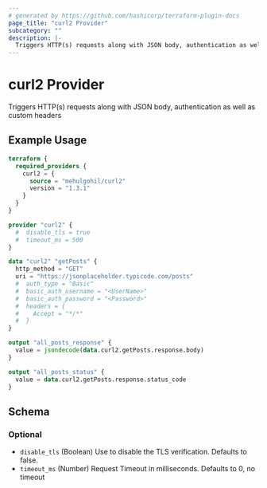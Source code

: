 ```yaml
---
# generated by https://github.com/hashicorp/terraform-plugin-docs
page_title: "curl2 Provider"
subcategory: ""
description: |-
  Triggers HTTP(s) requests along with JSON body, authentication as well as custom headers
---
```


# curl2 Provider

Triggers HTTP(s) requests along with JSON body, authentication as well as custom headers

## Example Usage

```terraform
terraform {
  required_providers {
    curl2 = {
      source = "mehulgohil/curl2"
      version = "1.3.1"
    }
  }
}

provider "curl2" {
  #  disable_tls = true
  #  timeout_ms = 500
}

data "curl2" "getPosts" {
  http_method = "GET"
  uri = "https://jsonplaceholder.typicode.com/posts"
  #  auth_type = "Basic"
  #  basic_auth_username = "<UserName>"
  #  basic_auth_password = "<Password>"
  #  headers = {
  #    Accept = "*/*"
  #  }
}

output "all_posts_response" {
  value = jsondecode(data.curl2.getPosts.response.body)
}

output "all_posts_status" {
  value = data.curl2.getPosts.response.status_code
}
```

<!-- schema generated by tfplugindocs -->
## Schema

### Optional

- `disable_tls` (Boolean) Use to disable the TLS verification. Defaults to false.
- `timeout_ms` (Number) Request Timeout in milliseconds. Defaults to 0, no timeout
